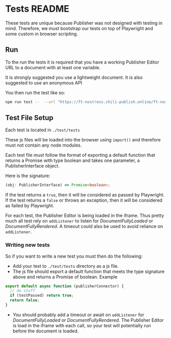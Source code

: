 # Tests README

These tests are unique because Publisher was not designed with testing in mind. Therefore, we must bootstrap our tests on top of Playwright and some custom in browser scripting.

## Run

To the run the tests it is required that you have a working Publisher Editor URL to a document with at least one variable.

It is strongly suggested you use a lightweight document.
It is also suggested to use an anonymous API

You then run the test like so:

```bash
npm run test --  --url "https://ft-nostress.chili-publish.online/ft-nostress/editor_html.aspx?doc=708c426d-969c-49c5-98d5-0d7c0a09a3ab&apiKey=RFdcWfIj_xkLyi+1aczJq7luzqgKrR7sUnXFWly5xDaNTg+FjXetCMGDQXq1B+j73"
```

## Test File Setup

Each test is located in `./test/tests`

These js files will be loaded into the browser using `import()` and therefore must not contain any node modules.

Each test file must follow the format of exporting a default function that returns a Promise with type boolean and takes one parameter, a PublisherInterface object.

Here is the signature:

```typescript
(obj: PublisherInterface) => Promise<boolean>;
```

If the test returns a `true`, then it will be considered as passed by Playwright. If the test returns a `false` or throws an exception, then it will be considered as failed by Playwright.

For each test, the Publisher Editor is being loaded in the iframe. Thus pretty much all test rely on `addListener` to listen for _DocumentFullyLoaded_ or _DocumentFullyRendered_. A timeout could also be used to avoid reliance on `addListener`.

### Writing new tests

So if you want to write a new test you must then do the following:

- Add your test to `./test/tests` directory as a js file.
- The js file should export a default function that meets the type signature above and returns a Promise of boolean. Example

```javascript
export default async function (publisherConnector) {
  // do stuff
  if (testPassed) return true;
  return false;
}
```

- You should probably add a timeout or await on `addListener` for _DocumentFullyLoaded_ or _DocumentFullyRendered_. The Publisher Editor is load in the iframe with each call, so your test will potentially run before the document is loaded.
